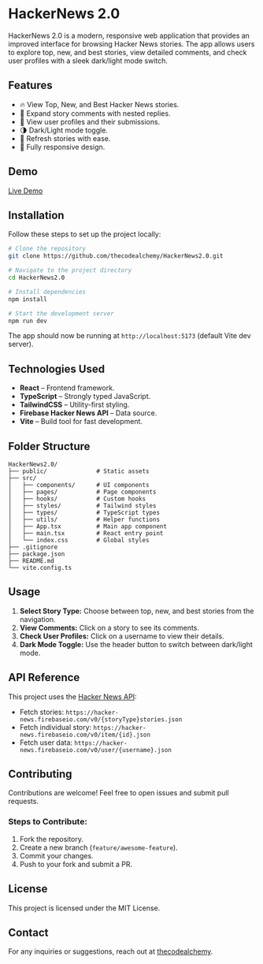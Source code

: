 # HackerNews 2.0

HackerNews 2.0 is a modern, responsive web application that provides an improved interface for browsing Hacker News stories. The app allows users to explore top, new, and best stories, view detailed comments, and check user profiles with a sleek dark/light mode switch.

## Features

- 🔥 View Top, New, and Best Hacker News stories.
- 💬 Expand story comments with nested replies.
- 👤 View user profiles and their submissions.
- 🌗 Dark/Light mode toggle.
- 🔄 Refresh stories with ease.
- 📱 Fully responsive design.

## Demo

[Live Demo](https://hackernewspro.netlify.app/)

## Installation

Follow these steps to set up the project locally:

```bash
# Clone the repository
git clone https://github.com/thecodealchemy/HackerNews2.0.git

# Navigate to the project directory
cd HackerNews2.0

# Install dependencies
npm install

# Start the development server
npm run dev
```

The app should now be running at `http://localhost:5173` (default Vite dev server).

## Technologies Used

- **React** – Frontend framework.
- **TypeScript** – Strongly typed JavaScript.
- **TailwindCSS** – Utility-first styling.
- **Firebase Hacker News API** – Data source.
- **Vite** – Build tool for fast development.

## Folder Structure

```
HackerNews2.0/
├── public/              # Static assets
├── src/
│   ├── components/      # UI components
│   ├── pages/           # Page components
│   ├── hooks/           # Custom hooks
│   ├── styles/          # Tailwind styles
│   ├── types/           # TypeScript types
│   ├── utils/           # Helper functions
│   ├── App.tsx          # Main app component
│   ├── main.tsx         # React entry point
│   └── index.css        # Global styles
├── .gitignore
├── package.json
├── README.md
└── vite.config.ts
```

## Usage

1. **Select Story Type:** Choose between top, new, and best stories from the navigation.
2. **View Comments:** Click on a story to see its comments.
3. **Check User Profiles:** Click on a username to view their details.
4. **Dark Mode Toggle:** Use the header button to switch between dark/light mode.

## API Reference

This project uses the [Hacker News API](https://github.com/HackerNews/API):

- Fetch stories: `https://hacker-news.firebaseio.com/v0/{storyType}stories.json`
- Fetch individual story: `https://hacker-news.firebaseio.com/v0/item/{id}.json`
- Fetch user data: `https://hacker-news.firebaseio.com/v0/user/{username}.json`

## Contributing

Contributions are welcome! Feel free to open issues and submit pull requests.

### Steps to Contribute:

1. Fork the repository.
2. Create a new branch (`feature/awesome-feature`).
3. Commit your changes.
4. Push to your fork and submit a PR.

## License

This project is licensed under the MIT License.

## Contact

For any inquiries or suggestions, reach out at [thecodealchemy](https://github.com/thecodealchemy).

